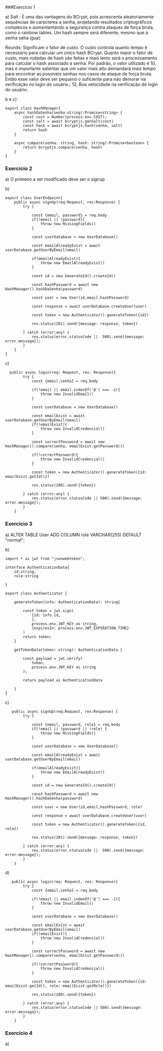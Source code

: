 ###Exercício 1

a) Salt : É uma das vantagens do BCrypt, pois acrescenta aleatoriamente sequências de caracteres a senha, projetando resultados criptográficos complecos e aumentantando a segurança contra ataques de força bruta, como o rainbow tables. Um hash sempre será diferente, mesmo que a senha seha igual;

Rounds: Significam o fator de custo. O custo controla quanto tempo é necessário para calcular um único hash BCrypt. Quanto maior o fator de custo, mais rodadas de hash são feitas e mais lento será o processamento para calcular o hash associado a senha. Por padrão, o valor utilizado é 10, mas é importante salientar que um valor mais alto demandará mais tempo para encontrar as possíveis senhas nos casos de ataque de força bruta. Então esse valor deve ser pequeno o suficiente para não demorar na verificação no login do usuário.; 12; Boa velocidade na verificação de login do usuário.

b e c)

```
export class HashManager{
    async hashDaSenha(senha:string):Promise<string> {
        const cost = Number(process.env.COST);
        const salt = await bcryptjs.genSalt(cost)
        const hash = await bcryptjs.hash(senha, salt)
        return hash
    }

    async compare(senha: string, hash: string):Promise<boolean> {
        return bcryptjs.compare(senha, hash)
    }
}

```

### Exercício 2

a) O primeiro a ser modificado deve ser o signup

b)
```
export class UserEndpoint{
    public async signUp(req:Request, res:Response) {
        try {

            const {email, password} = req.body
            if(!email || !password){
                throw new MissingFields()
            }
            
            const userDatabase = new UserDatabase()

            const emailAlreadyExist = await userDatabase.getUserByEmail(email)

            if(emailAlreadyExist){
                throw new EmailAlreadyExist()
            }

            const id = new GenerateId().createId()

            const hashPassword = await new HashManager().hashDaSenha(password)

            const user = new User(id,email,hashPassword)

            const response = await userDatabase.createUser(user)

            const token = new Authenticator().generateToken({id})

            res.status(201).send({message: response, token})

        } catch (error:any) {
            res.status(error.statusCode ||  500).send({message: error.message});
        }
    }
}
```

c)

```
  public async login(req: Request, res: Response){
        try {
            const {email,senha} = req.body

            if(!email || email.indexOf('@') === -1){
                throw new InvalidEmail()
            }

            const userDatabase = new UserDatabase()

            const emailExist = await userDatabase.getUserByEmail(email)
            if(!emailExist){
                throw new InvalidCredencial()
            }

            const correctPassword = await new HashManager().compare(senha, emailExist.getPassword())

            if(!correctPassword){
                throw new InvalidCredencial()
            }

            const token = new Authenticator().generateToken({id: emailExist.getId()})

            res.status(200).send({token})

        } catch (error:any) {
            res.status(error.statusCode || 500).send({message: error.message});
        }
    }
```

### Exercício 3

a)
ALTER TABLE User ADD COLUMN role VARCHAR(255) DEFAULT "normal";

b)

```
import * as jwt from "jsonwebtoken";

interface AuthenticationData{
    id:string,
    role:string
   
}

export class Authenticator {

    generateToken(info: AuthenticationData): string{

        const token = jwt.sign(
            {id: info.id,
            },
            process.env.JWT_KEY as string,
            {expiresIn: process.env.JWT_EXPIRATION_TIME}
        )
        return token;
    }

    getTokenData(token: string): AuthenticationData {

        const payload = jwt.verify(
            token,
            process.env.JWT_KEY as string
        );

        return payload as AuthenticationData

    }
}
```

c) 
```
   public async signUp(req:Request, res:Response) {
        try {

            const {email, password, role} = req.body
            if(!email || !password || !role) {
                throw new MissingFields()
            }
            
            const userDatabase = new UserDatabase()

            const emailAlreadyExist = await userDatabase.getUserByEmail(email)

            if(emailAlreadyExist){
                throw new EmailAlreadyExist()
            }

            const id = new GenerateId().createId()

            const hashPassword = await new HashManager().hashDaSenha(password)

            const user = new User(id,email,hashPassword, role)

            const response = await userDatabase.createUser(user)

            const token = new Authenticator().generateToken({id, role})

            res.status(201).send({message: response, token})

        } catch (error:any) {
            res.status(error.statusCode ||  500).send({message: error.message});
        }
    }
```

d)

```
   public async login(req: Request, res: Response){
        try {
            const {email,senha} = req.body

            if(!email || email.indexOf('@') === -1){
                throw new InvalidEmail()
            }

            const userDatabase = new UserDatabase()

            const emailExist = await userDatabase.getUserByEmail(email)
            if(!emailExist){
                throw new InvalidCredencial()
            }

            const correctPassword = await new HashManager().compare(senha, emailExist.getPassword())

            if(!correctPassword){
                throw new InvalidCredencial()
            }

            const token = new Authenticator().generateToken({id: emailExist.getId(), role: emailExist.getRole()})

            res.status(200).send({token})

        } catch (error:any) {
            res.status(error.statusCode || 500).send({message: error.message});
        }
    }
```

### Exercício 4

a) 
